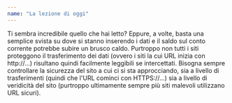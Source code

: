 ```yaml
---
name: "La lezione di oggi"
---
```


Ti sembra incredibile quello che hai letto? Eppure, a volte, basta una semplice svista su dove si stanno inserendo i dati e il saldo sul conto corrente potrebbe subire un brusco caldo. Purtroppo non tutti i siti proteggono il trasferimento dei dati (ovvero i siti la cui URL inizia con http://...) risultano quindi facilmente leggibili se intercettati. Bisogna sempre controllare la sicurezza del sito a cui ci si sta approcciando, sia a livello di trasferimenti (quindi che l'URL cominci con HTTPS://...) sia a livello di veridicità del sito (purtroppo ultimamente sempre più siti malevoli utilizzano URL sicuri). 